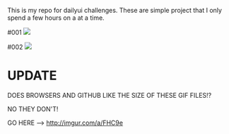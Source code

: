 This is my repo for dailyui challenges. These are simple project that I only spend a few hours on a at a time.


#001
<img src="https://github.com/squigglydonut/portfolio/blob/master/dailyui/imgs/login_screen_001.gif">

#002
<img src="https://github.com/squigglydonut/portfolio/blob/master/dailyui/imgs/002_credit_card_checkout.gif">

<h1>UPDATE</h1>

DOES BROWSERS AND GITHUB LIKE THE SIZE OF THESE GIF FILES!?

NO THEY DON'T!

GO HERE --> http://imgur.com/a/FHC9e
